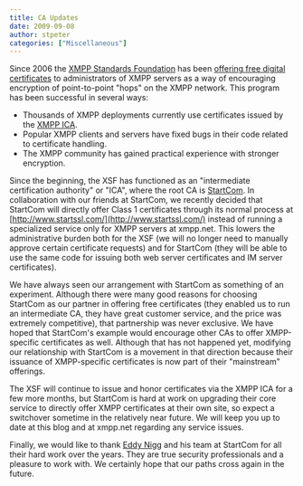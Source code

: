 ```yaml
---
title: CA Updates
date: 2009-09-08
author: stpeter
categories: ["Miscellaneous"]
---
```


Since 2006 the [XMPP Standards Foundation](https://xmpp.org/) has been [offering free digital certificates](http://blog.xmpp.org/index.php/2007/02/practical-network-security/) to administrators of XMPP servers as a way of encouraging encryption of point-to-point "hops" on the XMPP network. This program has been successful in several ways:

-   Thousands of XMPP deployments currently use certificates issued by the [XMPP ICA](https://xmpp.net/).
-   Popular XMPP clients and servers have fixed bugs in their code related to certificate handling.
-   The XMPP community has gained practical experience with stronger encryption.

Since the beginning, the XSF has functioned as an "intermediate certification authority" or "ICA", where the root CA is [StartCom](http://www.startssl.com/). In collaboration with our friends at StartCom, we recently decided that StartCom will directly offer Class 1 certificates through its normal process at [http://www.startssl.com/](http://www.startssl.com/) instead of running a specialized service only for XMPP servers at xmpp.net. This lowers the administrative burden both for the XSF (we will no longer need to manually approve certain certificate requests) and for StartCom (they will be able to use the same code for issuing both web server certificates and IM server certificates).

We have always seen our arrangement with StartCom as something of an experiment. Although there were many good reasons for choosing StartCom as our partner in offering free certificates (they enabled us to run an intermediate CA, they have great customer service, and the price was extremely competitive), that partnership was never exclusive. We have hoped that StartCom's example would encourage other CAs to offer XMPP-specific certificates as well. Although that has not happened yet, modifying our relationship with StartCom is a movement in that direction because their issuance of XMPP-specific certificates is now part of their "mainstream" offerings.

The XSF will continue to issue and honor certificates via the XMPP ICA for a few more months, but StartCom is hard at work on upgrading their core service to directly offer XMPP certificates at their own site, so expect a switchover sometime in the relatively near future. We will keep you up to date at this blog and at xmpp.net regarding any service issues.

Finally, we would like to thank [Eddy Nigg](https://blog.startcom.org/) and his team at StartCom for all their hard work over the years. They are true security professionals and a pleasure to work with. We certainly hope that our paths cross again in the future.
